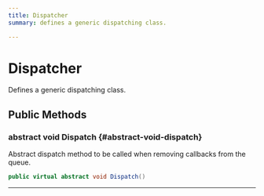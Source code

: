 ```yaml
---
title: Dispatcher
summary: defines a generic dispatching class. 

---
```


# Dispatcher




Defines a generic dispatching class.   





## Public Methods

### abstract void Dispatch {#abstract-void-dispatch}

Abstract dispatch method to be called when removing callbacks from the queue. 

```csharp
public virtual abstract void Dispatch()
```






-----------


